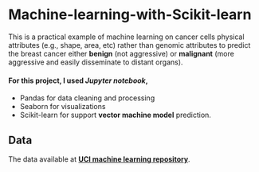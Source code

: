 # Machine-learning-with-Scikit-learn

This is a practical example of machine learning on cancer cells physical attributes (e.g., shape, area, etc) rather than genomic attributes to predict the breast cancer either **benign** (not aggressive) or **malignant** (more aggressive and easily disseminate to distant organs). 

#### For this project, I used _Jupyter notebook_, 

* Pandas for data cleaning and processing
* Seaborn for visualizations
* Scikit-learn for support **vector machine model** prediction. 

## Data

The data available at [**UCI machine learning repository**](http://archive.ics.uci.edu/ml/).
